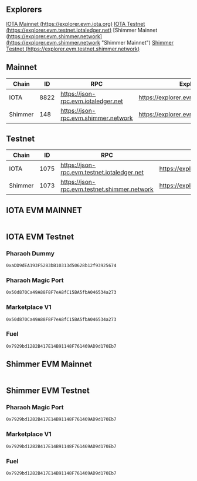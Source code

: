 ## Explorers

[IOTA Mainnet (https://explorer.evm.iota.org)](https://explorer.evm.iota.org "IOTA Mainnet")
[IOTA Testnet (https://explorer.evm.testnet.iotaledger.net)](https://explorer.evm.testnet.iotaledger.net "IOTA Testnet")
[Shimmer Mainnet (https://explorer.evm.shimmer.network](https://explorer.evm.shimmer.network "Shimmer Mainnet")
[Shimmer Testnet (https://explorer.evm.testnet.shimmer.network)](https://explorer.evm.testnet.shimmer.network "Shimmer Testnet")

## Mainnet
| Chain | ID | RPC | Explorer |
| --- | --- | --- | --- |
| IOTA | 8822 | https://json-rpc.evm.iotaledger.net | https://explorer.evm.iota.org | 
| Shimmer | 148 | https://json-rpc.evm.shimmer.network | https://explorer.evm.shimmer.network |

## Testnet
| Chain | ID | RPC | Explorer |
| --- | --- | --- | --- |
| IOTA | 1075 | https://json-rpc.evm.testnet.iotaledger.net | https://explorer.evm.testnet.iotaledger.net |
| Shimmer | 1073 | https://json-rpc.evm.testnet.shimmer.network | https://explorer.evm.testnet.shimmer.network |

## IOTA EVM MAINNET

```

```

## IOTA EVM Testnet

### Pharaoh Dummy
```
0xaDD9dEA193F5283bB10313d50628b12f93925674
```
### Pharaoh Magic Port
```
0x50d870Ca49A88F8F7eA8fC15BA5fbA046534a273
```
### Marketplace V1
```
0x50d870Ca49A88F8F7eA8fC15BA5fbA046534a273
```
### Fuel
```
0x7929bd1282B417E14B91148F761469AD9d170Eb7
```

## Shimmer EVM Mainnet
```

```
## Shimmer EVM Testnet
### Pharaoh Magic Port
```
0x7929bd1282B417E14B91148F761469AD9d170Eb7
```
### Marketplace V1
```
0x7929bd1282B417E14B91148F761469AD9d170Eb7
```
### Fuel
```
0x7929bd1282B417E14B91148F761469AD9d170Eb7
```
